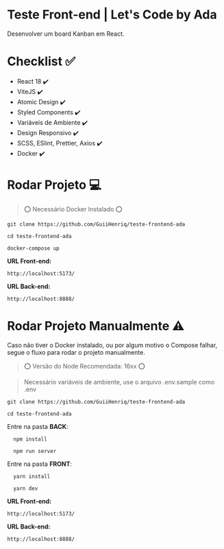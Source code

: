 # Teste Front-end | Let's Code by Ada

Desenvolver um board Kanban em React.

# Checklist ✅

- React 18 :heavy_check_mark:
- ViteJS :heavy_check_mark:
- Atomic Design :heavy_check_mark:
- Styled Components :heavy_check_mark:
- Variáveis de Ambiente :heavy_check_mark:
- Design Responsivo :heavy_check_mark:
- SCSS, ESlint, Prettier, Axios :heavy_check_mark:
- Docker :heavy_check_mark:

# Rodar Projeto :computer:

> ⭕ Necessário Docker Instalado ⭕

    git clone https://github.com/GuiiHenriq/teste-frontend-ada

    cd teste-frontend-ada

    docker-compose up


**URL Front-end:**

    http://localhost:5173/

**URL Back-end:**

    http://localhost:8888/

# Rodar Projeto Manualmente :warning:

Caso não tiver o Docker instalado, ou por algum motivo o Compose falhar, segue o fluxo para rodar o projeto manualmente.

> ⭕ Versão do Node Recomendada: 16xx ⭕

> Necessário variáveis de ambiente, use o arquivo .env.sample como .env

    git clone https://github.com/GuiiHenriq/teste-frontend-ada

    cd teste-frontend-ada

Entre na pasta **BACK**:

      npm install

      npm run server

Entre na pasta **FRONT**:

      yarn install

      yarn dev

**URL Front-end:**

    http://localhost:5173/

**URL Back-end:**

    http://localhost:8888/
